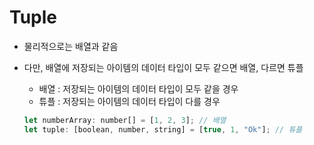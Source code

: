 # Tuple

- 물리적으로는 배열과 같음
- 다만, 배열에 저장되는 아이템의 데이터 타입이 모두 같으면 배열, 다르면 튜플

  - 배열 : 저장되는 아이템의 데이터 타입이 모두 같을 경우
  - 튜플 : 저장되는 아이템의 데이터 타입이 다를 경우

  ```javascript
  let numberArray: number[] = [1, 2, 3]; // 배열
  let tuple: [boolean, number, string] = [true, 1, "Ok"]; // 튜플
  ```
